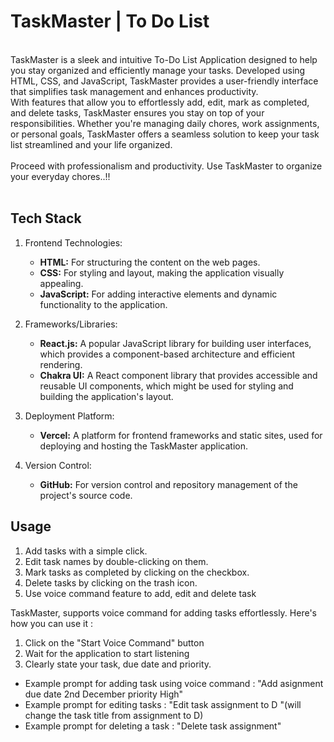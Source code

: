 # TaskMaster | To Do List 
<br>
TaskMaster is a sleek and intuitive To-Do List Application designed to help you stay organized and efficiently manage your tasks. Developed using HTML, CSS, and JavaScript, TaskMaster provides a user-friendly interface that simplifies task management and enhances productivity.
<br>
With features that allow you to effortlessly add, edit, mark as completed, and delete tasks, TaskMaster ensures you stay on top of your responsibilities. Whether you're managing daily chores, work assignments, or personal goals, TaskMaster offers a seamless solution to keep your task list streamlined and your life organized.
<br> <br>
Proceed with professionalism and productivity. Use TaskMaster to organize your everyday chores..!!
<br> <br>

## Tech Stack

1. Frontend Technologies:
   - **HTML:** For structuring the content on the web pages.
   - **CSS:** For styling and layout, making the application visually appealing.
   - **JavaScript:** For adding interactive elements and dynamic functionality to the application.

2. Frameworks/Libraries:
   - **React.js:** A popular JavaScript library for building user interfaces, which provides a component-based architecture and efficient rendering.
   - **Chakra UI:** A React component library that provides accessible and reusable UI components, which might be used for styling and building the application's layout.

3. Deployment Platform:
   - **Vercel:** A platform for frontend frameworks and static sites, used for deploying and hosting the TaskMaster application.

4. Version Control:
   - **GitHub:** For version control and repository management of the project's source code.

## Usage
 1. Add tasks with a simple click.
 2. Edit task names by double-clicking on them.
 3. Mark tasks as completed by clicking on the checkbox.
 4. Delete tasks by clicking on the trash icon.
 5. Use voice command feature to add, edit and delete task 

TaskMaster, supports voice command for adding tasks effortlessly. Here's how you can use it :
 1. Click on the "Start Voice Command" button
 2. Wait for the application to start listening
 3. Clearly state your task, due date and priority.

- Example prompt for adding task using voice command :
 "Add asignment due date 2nd December priority High" 
- Example prompt for editing tasks : 
 "Edit task assignment to D "(will change the task title from assignment to D)
- Example prompt for deleting a task : 
 "Delete task assignment"